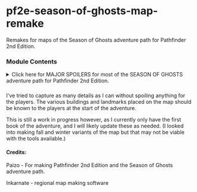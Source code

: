 # pf2e-season-of-ghosts-map-remake
Remakes for maps of the Season of Ghosts adventure path for Pathfinder 2nd Edition.

### Module Contents
<details>
  <summary>Click here for MAJOR SPOILERS for most of the SEASON OF GHOSTS adventure path for Pathfinder 2nd Edition.</summary>
  
This module currently only contains various forms of hexploration maps for the Willowshore Hinterlands:
- Normal Hinterlands map
- Including the Wall of Ghosts on the Hinterlands.
- Showing the boundaries of the Mindscape around the Hinterlands.
- Both the Wall of Ghosts and Mindscape borders.

I recommend using this in conjuction with the [World Explorer](https://github.com/CarlosFdez/world-explorer) module to slowly reveal the borders of the mindscape as the players explore the boundary.
</details>

###
I've tried to capture as many details as I can without spoiling anything for the players. The various buildings and landmarks placed on the map should be known to the players at the start of the adventure.

This is still a work in progress however, as I currently only have the first book of the adventure, and I will likely update these as needed. (I looked into making fall and winter variants of the map but that may not be viable with the tools available.)

#### Credits:
Paizo - For making Pathfinder 2nd Edition and the Season of Ghosts adventure path.

Inkarnate - regional map making software